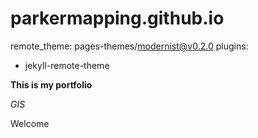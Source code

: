 # parkermapping.github.io
remote_theme: pages-themes/modernist@v0.2.0
plugins:
- jekyll-remote-theme

__This is my portfolio__

*GIS*

Welcome
